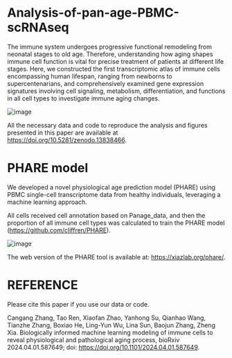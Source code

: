 # Analysis-of-pan-age-PBMC-scRNAseq

The immune system undergoes progressive functional remodeling from neonatal stages to old age. Therefore, understanding how aging shapes immune cell function is vital for precise treatment of patients at different life stages. Here, we constructed the first transcriptomic atlas of immune cells encompassing human lifespan, ranging from newborns to supercentenarians, and comprehensively examined gene expression signatures involving cell signaling, metabolism, differentiation, and functions in all cell types to investigate immune aging changes.


![image](https://github.com/user-attachments/assets/69899221-90ed-4856-9fda-3df130739a1e)


All the necessary data and code to reproduce the analysis and figures presented in this paper are available at https://doi.org/10.5281/zenodo.13838466. 

# PHARE model

We developed a novel physiological age prediction model (PHARE) using PBMC single-cell transcriptome data from healthy individuals, leveraging a machine learning approach.

All cells received cell annotation based on Panage_data, and then the proportion of all immune cell types was calculated to train the PHARE model (https://github.com/cliffren/PHARE).

![image](https://github.com/user-attachments/assets/d70b990a-f53b-40f3-916c-ad8a58f2ecd4)

The web version of the PHARE tool is available at: https://xiazlab.org/phare/.

# REFERENCE 
Please cite this paper if you use our data or code.

Cangang Zhang, Tao Ren, Xiaofan Zhao, Yanhong Su, Qianhao Wang, Tianzhe Zhang, Boxiao He, Ling-Yun Wu, Lina Sun, Baojun Zhang, Zheng Xia. Biologically informed machine learning modeling of immune cells to reveal physiological and pathological aging process, bioRxiv 2024.04.01.587649; doi: https://doi.org/10.1101/2024.04.01.587649.
